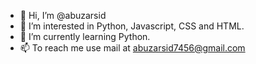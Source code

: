 - 👋 Hi, I’m @abuzarsid
- 👀 I’m interested in Python, Javascript, CSS and HTML.
- 🌱 I’m currently learning Python.
- 📫 To reach me use mail at abuzarsid7456@gmail.com

<!---
abuzarsid7456/abuzarsid7456 is a ✨ special ✨ repository because its `README.md` (this file) appears on your GitHub profile.
You can click the Preview link to take a look at your changes.
--->

